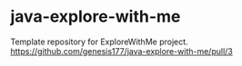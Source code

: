 # java-explore-with-me
Template repository for ExploreWithMe project.
https://github.com/genesis177/java-explore-with-me/pull/3
